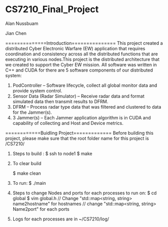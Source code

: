 # CS7210_Final_Project

Alan Nussbuam


Jian Chen

==============Introduction===============
This project created a distributed Cyber Electronic Warfare (EW) application that requires coordination and consistency across all the distributed functions that are executing in various nodes.This project is the distributed architecture that we created to support the Cyber EW mission.
All software was written in C++ and CUDA for there are 5 software components of our distributed system:
1.	PodController – Software lifecycle, collect all global monitor data and provide system control.
2.	Sensor Data (Radar Simulator) – Receive radar data and format simulated data then transmit results to DFRM.
3.	DFRM – Process radar type data that was filtered and clustered to data for the Jammer(s).
4.	3 Jammer(s) – Each Jammer application algorithm is in CUDA and capability of collecting and Host and Device  metrics.

============Buidling Project=============
Before building this project, please make sure that the root folder name for this project is /CS7210/

1. Steps to build :
  	$ ssh to node1
  	$ make

3. To clear build
	
	$ make clean

4. To run:
  	$ ./main 

5. Steps to change Nodes and ports for each processes to run on:
	$ cd global
	$ vim global.h
	// Change "std::map<string, string> name2hostname"  for hostnames
	// change "std::map<string, string> Name2port" for each ports

6. Logs for each processes are in ~/CS7210/log/
